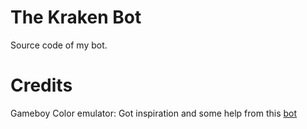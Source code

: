 # The Kraken Bot

Source code of my bot.


# Credits

Gameboy Color emulator: Got inspiration and some help from this [bot](https://github.com/bijij/botbot)
